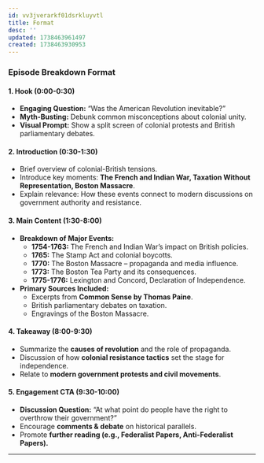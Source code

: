 ```yaml
---
id: vv3jverarkf01dsrkluyvtl
title: Format
desc: ''
updated: 1738463961497
created: 1738463930953
---
```

### **Episode Breakdown Format**

#### **1. Hook (0:00-0:30)**
- **Engaging Question:** “Was the American Revolution inevitable?”
- **Myth-Busting:** Debunk common misconceptions about colonial unity.
- **Visual Prompt:** Show a split screen of colonial protests and British parliamentary debates.

#### **2. Introduction (0:30-1:30)**
- Brief overview of colonial-British tensions.
- Introduce key moments: **The French and Indian War, Taxation Without Representation, Boston Massacre**.
- Explain relevance: How these events connect to modern discussions on government authority and resistance.

#### **3. Main Content (1:30-8:00)**
- **Breakdown of Major Events:**
  - **1754-1763:** The French and Indian War’s impact on British policies.
  - **1765:** The Stamp Act and colonial boycotts.
  - **1770:** The Boston Massacre – propaganda and media influence.
  - **1773:** The Boston Tea Party and its consequences.
  - **1775-1776:** Lexington and Concord, Declaration of Independence.
- **Primary Sources Included:**
  - Excerpts from **Common Sense by Thomas Paine**.
  - British parliamentary debates on taxation.
  - Engravings of the Boston Massacre.

#### **4. Takeaway (8:00-9:30)**
- Summarize the **causes of revolution** and the role of propaganda.
- Discussion of how **colonial resistance tactics** set the stage for independence.
- Relate to **modern government protests and civil movements**.

#### **5. Engagement CTA (9:30-10:00)**
- **Discussion Question:** “At what point do people have the right to overthrow their government?”
- Encourage **comments & debate** on historical parallels.
- Promote **further reading (e.g., Federalist Papers, Anti-Federalist Papers).**

---